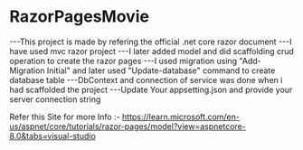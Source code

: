 # RazorPagesMovie

---This project is made by refering the official .net core razor document
---I have used mvc razor project
---I later added model and did scaffolding crud operation to create the razor pages 
---I used migration using "Add-Migration Initial" and later used "Update-database" command to create database table
---DbContext and connection of service was done when i had scaffolded the project
---Update Your appsetting.json and provide your server connection string


Refer this Site for more Info :- https://learn.microsoft.com/en-us/aspnet/core/tutorials/razor-pages/model?view=aspnetcore-8.0&tabs=visual-studio
